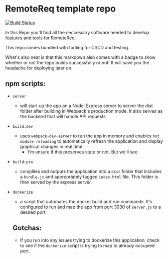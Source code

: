 # RemoteReq template repo    
[![Build Status](https://travis-ci.org/RemoteReq/Template.svg?branch=master)](https://travis-ci.org/RemoteReq/Template)

In this Repo you'll find all the neccessary software needed to develop features and tools for RemoteReq. 

This repo comes bundled with tooling for CI/CD and testing. 

What's also neat is that this markdown also comes with a badge to show whether or not the repo builds successfully or not! It will save you the headache for deploying later on.

## npm scripts:

- `server` 
  - will start up the app on a Node-Express server to server the dist folder after building in Webpack's production mode. It also serves as the backend that will handle API requests

- `build:dev`
  - uses `webpack-dev-server` to run the app in memory and enables `hot module reloading` to automatically refresh the application and display graphical changes in real time. 
    - I'm unsure if this preserves state or not. But we'll see

- `build:pro`
  - compliles and outputs the application into a `dist` folder that includes a `bundle.js` and appropriately tagged `index.html` file. This folder is then served by the express server.

- `dockerize`
  - a script that automates the docker build and run commands. It's configured to run and map the app from port 3030 of `server.js` to a desired port.

  ## Gotchas:

  - If you run into any issues trying to dockerize this application, check to see if the `dockerize` script is trying to map to already occupied port.
